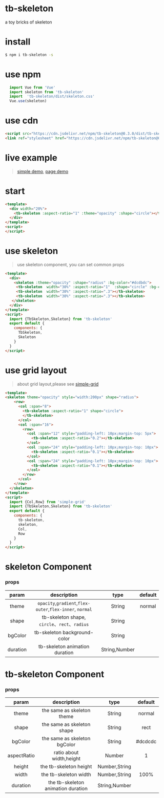 # tb-skeleton
a toy bricks of skeleton

# install
 ```bash
 $ npm i tb-skeleton -s
 ```
 
# use npm
```js
  import Vue from 'Vue'
  import skeleton from 'tb-skeleton'
  import  'tb-skeleton/dist/skeleton.css'
  Vue.use(skeleton)
```

# use cdn
```html
<script src="https://cdn.jsdelivr.net/npm/tb-skeleton@0.3.0/dist/tb-skeleton.js"></script>
<link ref="stylesheet" href="https://cdn.jsdelivr.net/npm/tb-skeleton@0.3.0/dist/skeleton.css"></script>
```
# live example
> [simple demo](https://codepen.io/zhoulin/pen/ajRzBL), [page demo](https://codepen.io/zhoulin/pen/ajRzJV)


# start
```html
<template>
  <div width="20%">
    <tb-skeleton :aspect-ratio="1" :theme="opacity" :shape="circle"></tb-skeleton>
  </div>
</template>
<script>
</script>
```

# use skeleton
> use skeleton component, you can  set common props
```html
<template>
  <div>
    <skeleton :theme="opacity" :shape="radius" :bg-color="#dcdbdc">
     <tb-skeleton  width="30%" :aspect-ratio="1"  :shape="circle" :bg-color="#eee"></tb-skeleton>
     <tb-skeleton  width="30%" :aspect-ratio=".3"></tb-skeleton>
     <tb-skeleton  width="30%" :aspect-ratio=".3"></tb-skeleton>
   </skeleton>
  </div>
</template>
<script>
  import {TbSkeleton,Skeleton} from 'tb-skeleton'
  export default {
    components: {
      TbSkeleton,
      Skeleton
    }
  }
</script>
```

# use grid layout
> about grid layout,please see [simple-grid](https://github.com/anthinkingcoder/simple-grid)
```html
<template>
<skeleton theme="opacity" style="width:200px" shape="radius">
    <row>
      <col :span="8">
        <tb-skeleton :aspect-ratio="1" shape="circle">
        </tb-skeleton>
      </col>
      <col :span="16">
        <row>
          <col :span="12" style="padding-left: 10px;margin-top: 5px">
            <tb-skeleton :aspect-ratio="0.2"></tb-skeleton>
          </col>
          <col :span="24" style="padding-left: 10px;margin-top: 10px">
            <tb-skeleton :aspect-ratio="0.1"></tb-skeleton>
          </col>
          <col :span="24" style="padding-left: 10px;margin-top: 10px">
            <tb-skeleton :aspect-ratio="0.1"></tb-skeleton>
          </col>
        </row>
      </col>
    </row>
  </skeleton>
</template>
<script>
  import {Col,Row} from 'simple-grid'
  import {TbSkeleton,Skeleton} from 'tb-skeleton'
  export default {
    components: {
      tb-skeleton,
      skeleton,
      Col,
      Row
    }
  }
</script>
```


# skeleton Component
### props
| param | description | type | default |
| :-: | :-: | :-: | :-: |
| theme | ```opacity```,```gradient```,```flex-outer```,```flex-inner```, ```normal``` | String | normal |
| shape | tb-skeleton shape, ```circle```、```rect```、```radius``` | String |  |
| bgColor | tb-skeleton background-color | String |  |
| duration | tb-skeleton animation duration | String,Number |  |
# tb-skeleton Component
### props
| param | description | type | default |
| :-: | :-: | :-: | :-: |
| theme | the same as skeleton theme | String | normal |
| shape | the same as skeleton shape | String | rect |
| bgColor | the same as skeleton bgColor | String | #dcdcdc |
| aspectRatio | ratio about width,height  | Number | 1 |
| height | the tb-skeleton height  | Number,String |  |
| width | the tb-skeleton width  | Number,String | 100% |
| duration | the tb-skeleton animation duration | String,Number |  |
